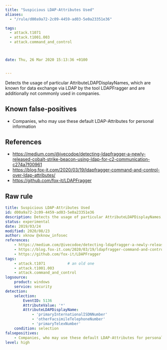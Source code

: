 ```yaml
---
title: "Suspicious LDAP-Attributes Used"
aliases:
  - "/rule/d00a9a72-2c09-4459-ad03-5e0a23351e36"

tags:
  - attack.t1071
  - attack.t1001.003
  - attack.command_and_control



date: Thu, 26 Mar 2020 15:13:36 +0100


---
```


Detects the usage of particular AttributeLDAPDisplayNames, which are known for data exchange via LDAP by the tool LDAPFragger and are additionally not commonly used in companies.

<!--more-->


## Known false-positives

* Companies, who may use these default LDAP-Attributes for personal information



## References

* https://medium.com/@ivecodoe/detecting-ldapfragger-a-newly-released-cobalt-strike-beacon-using-ldap-for-c2-communication-c274a7f00961
* https://blog.fox-it.com/2020/03/19/ldapfragger-command-and-control-over-ldap-attributes/
* https://github.com/fox-it/LDAPFragger


## Raw rule
```yaml
title: Suspicious LDAP-Attributes Used
id: d00a9a72-2c09-4459-ad03-5e0a23351e36
description: Detects the usage of particular AttributeLDAPDisplayNames, which are known for data exchange via LDAP by the tool LDAPFragger and are additionally not commonly used in companies.
status: experimental
date: 2019/03/24
modified: 2020/08/23
author: xknow @xknow_infosec
references:
    - https://medium.com/@ivecodoe/detecting-ldapfragger-a-newly-released-cobalt-strike-beacon-using-ldap-for-c2-communication-c274a7f00961
    - https://blog.fox-it.com/2020/03/19/ldapfragger-command-and-control-over-ldap-attributes/
    - https://github.com/fox-it/LDAPFragger
tags:
    - attack.t1071          # an old one
    - attack.t1001.003
    - attack.command_and_control
logsource:
    product: windows
    service: security
detection:
    selection:
        EventID: 5136
        AttributeValue: '*'
        AttributeLDAPDisplayName:
            - 'primaryInternationalISDNNumber'
            - 'otherFacsimileTelephoneNumber'
            - 'primaryTelexNumber'
    condition: selection
falsepositives:
    - Companies, who may use these default LDAP-Attributes for personal information
level: high

```
